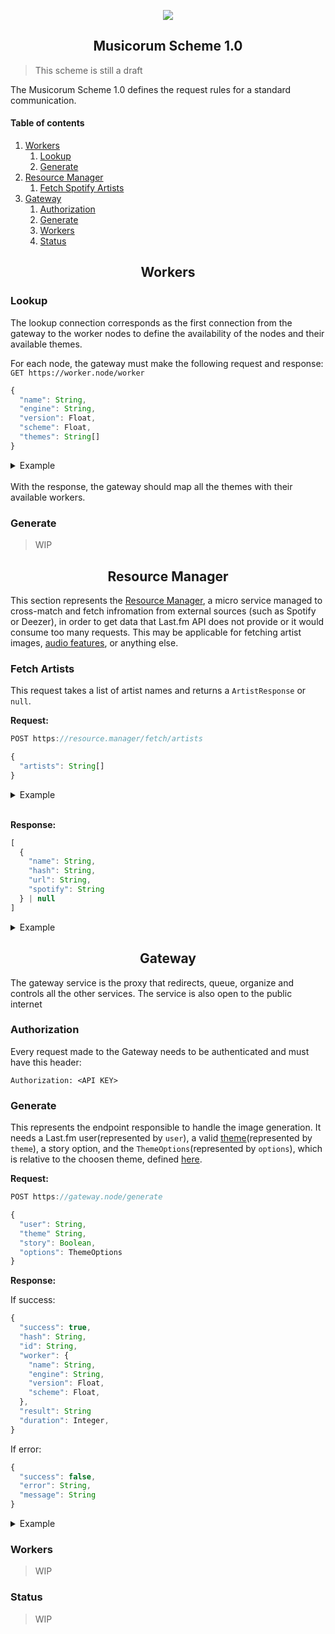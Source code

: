 <p align="center">
  <img src="https://i.imgur.com/SFOYzFb.png"/><br />
</p>

<h2 align="center">Musicorum Scheme 1.0 </h2>

> This scheme is still a draft

The Musicorum Scheme 1.0 defines the request rules for a standard communication.
#### Table of contents

1. [Workers](#workers)
    1. [Lookup](#lookup)
    2. [Generate](#generate)
2. [Resource Manager](#resource-manager)
    1. [Fetch Spotify Artists](#spotify-artists)
3. [Gateway](#gateway)
    1. [Authorization](#gateway-auth)
    2. [Generate](#gateway-generate)
    3. [Workers](#gateway-workers)
    4. [Status](#gateway-status)


<h2 align="center" id="workers">Workers</h2>

<h3 id="lookup">Lookup</h3>

The lookup connection corresponds as the first connection from the gateway to the worker nodes to define the availability of the nodes and their available themes.

For each node, the gateway must make the following request and response:
`GET https://worker.node/worker`

```js
{
  "name": String,
  "engine": String,
  "version": Float,
  "scheme": Float,
  "themes": String[]
}
```

<details>
  <summary>Example</summary>

  ```json
  Content-Type: application/json; charset=UTF-8

  {
    "name": "rachel",
    "engine": "chloe",
    "version": 1.0,
    "scheme": 1.0,
    "themes": [
      "grid"
    ]
  }

  Response code: 200 (OK); Time: 16ms; Content length: 79 bytes
```
</details>

<br />
With the response, the gateway should map all the themes with their available workers.

<h3 id="generate">Generate</h3>

> WIP


<h2 align="center" id="resource-manager">Resource Manager</h2>

This section represents the [Resource Manager](https://github.com/musicorum-app/resource-manager), a micro service managed to cross-match and fetch infromation from external sources (such as Spotify or Deezer), in order to get data that Last.fm API does not provide or it would consume too many requests. This may be applicable for fetching artist images, [audio features](https://developer.spotify.com/documentation/web-api/reference/tracks/get-several-audio-features/), or anything else.
<h3 id="spotify-artists">Fetch Artists</h3>

This request takes a list of artist names and returns a `ArtistResponse` or `null`.

**Request:**
```js
POST https://resource.manager/fetch/artists

{
  "artists": String[]
}
```
<details>
  <summary>Example</summary>

  ```json
  POST https://resource.manager/fetch/artists
  Content-Type: application/json; charset=UTF-8

  {
    "artists": [
      "Kali uchis",
      "Lady gaga",
      "Frank Ocean",
      "An artist name that hopefully does not exist"
    ]
  }
```
</details>
<br />


**Response:**
```js
[
  {
    "name": String,
    "hash": String,
    "url": String,
    "spotify": String
  } | null
]
```

<details>
  <summary>Example</summary>

  ```json
  Content-Type: application/json; charset=UTF-8

  [
    {
        "name": "Kali Uchis",
        "hash": "63f68448a640d2691b311e80dfd67891f46550dc",
        "url": "https://i.scdn.co/image/1617d6c0e35dffb12eeec77815d61af71f865ad9",
        "spotify": "1U1el3k54VvEUzo3ybLPlM"
    },
    {
        "name": "Lady Gaga",
        "hash": "8383761a48b26a08cc5f31207940640720bfca90",
        "url": "https://i.scdn.co/image/22e5bd06cd56f4bc430e0d4eb95af75565fdffa8",
        "spotify": "1HY2Jd0NmPuamShAr6KMms"
    },
    {
        "name": "Frank Ocean",
        "hash": "4e90768c3b23d1168429a1635995f41be44cb37f",
        "url": "https://i.scdn.co/image/0cc22250c0b18183e5c62f240a5756ec5226dee1",
        "spotify": "2h93pZq0e7k5yf4dywlkpM"
    },
    null
]

  Response code: 200 (OK); Time: 534ms; Content length: 669 bytes
```
</details>

<h2 align="center" id="gateway">Gateway</h2>

The gateway service is the proxy that redirects, queue, organize and controls all the other services. The service is also open to the public internet

<h3 id="gateway-auth">Authorization</h3>

Every request made to the Gateway needs to be authenticated and must have this header:

```http
Authorization: <API KEY>
```

<h3 id="gateway-generate">Generate</h3>

This represents the endpoint responsible to handle the image generation. It needs a Last.fm user(represented by `user`), a valid [theme](themes/)(represented by `theme`), a story option, and the `ThemeOptions`(represented by `options`), which is relative to the choosen theme, defined [here](themes/).

**Request:**

```js
POST https://gateway.node/generate

{
  "user": String,
  "theme" String,
  "story": Boolean,
  "options": ThemeOptions
}
```

**Response:**

If success:
```js
{
  "success": true,
  "hash": String,
  "id": String,
  "worker": {
    "name": String,
    "engine": String,
    "version": Float,
    "scheme": Float,
  },
  "result": String
  "duration": Integer,
}
```
If error:
```js
{
  "success": false,
  "error": String,
  "message": String
}
```

<details>
  <summary>Example</summary>


  If success:
  ```js
  Content-Type: application/json; charset=UTF-8

  {
    "success": true,
    "hash": "9b17780f9fa65fe2e886c72dbf91c62588e6324a8076b320378c164d79c3753e",
    "id": "j3QTU7DAvrrmE2SX9d3uBbnxfr7nuOprZPf3vdDjsJSNfK",
    "worker": {
      "name": "rachel",
      "engine": "chloe",
      "version": 1.0,
      "scheme": 1.0,
    },
    "result": "https://result.musicorumapp.com/j3QTU7DAvrrmE2SX9d3uBbnxfr7nuOprZPf3vdDjsJSNfK.jpg",
    "duration": 1827,
  }

  Response code: 200 (OK); Time: 1936ms; Content length: 748 bytes
  ```
  If error:
  ```js
  Content-Type: application/json; charset=UTF-8

  {
    "success": false,
    "error": "USER_NOT_FOUND",
    "message": "Last.fm user not found."
  }

  Response code: 404 (NOT FOUND); Time: 457ms; Content length: 356 bytes
  ```
</details>

<h3 id="gateway-workers">Workers</h3>

> WIP

<h3 id="gateway-status">Status</h3>

> WIP
